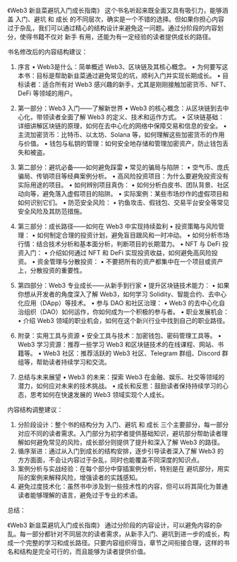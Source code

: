 《Web3 新韭菜避坑入门成长指南》 这个书名听起来既全面又具有吸引力，能够涵盖 入门、避坑 和 成长 的不同层次，确实是一个不错的选择。但如果你担心内容过于杂乱，我们可以通过精心的结构设计来避免这一问题。通过分阶段的内容划分，使得书籍不仅对 新手 有用，还能为有一定经验的读者提供成长的路径。

书名修改后的内容结构建议：

1. 序言
   •	Web3是什么：简单概述 Web3、区块链及其核心概念。
   •	为何要写这本书：目标是帮助新韭菜通过避免常见的坑，顺利入门并实现长期成长。
   •	目标读者：适合所有对 Web3 感兴趣的新手，尤其是刚刚接触加密货币、NFT、DeFi 等领域的用户。

2. 第一部分：Web3 入门——了解新世界
   •	Web3 的核心概念：从区块链到去中心化，带领读者全面了解 Web3 的定义、技术和运作方式。
   •	区块链基础：详细讲解区块链的原理，如何在去中心化的网络中保障交易和信息的安全。
   •	主流加密货币：比特币、以太坊、Solana 等，如何理解这些加密货币的作用与价值。
   •	钱包与私钥的管理：如何安全地存储和管理加密资产，防止钱包丢失和被盗。

3. 第二部分：避坑必备——如何避免踩雷
   •	常见的骗局与陷阱：
   •	空气币、庞氏骗局、传销项目等经典案例分析。
   •	高风险投资项目：为什么要避免投资没有实际用途的项目。
   •	如何辨别项目真伪：
   •	如何分析白皮书、团队背景、社区动向等，避免落入虚假项目的陷阱。
   •	实际案例：某些市场炒作的虚假项目和如何识别它们。
   •	防范安全风险：
   •	钓鱼攻击、假钱包、交易平台安全等常见安全风险及其防范措施。

4. 第三部分：成长路径——如何在 Web3 中实现持续盈利
   •	投资策略与风险管理：
   •	如何制定合理的投资计划，避免盲目跟风和一时冲动。
   •	如何分析市场行情：结合技术分析和基本面分析，判断项目的长期潜力。
   •	NFT 与 DeFi 投资入门：
   •	介绍如何通过 NFT 和 DeFi 实现投资收益，如何避免高风险投资。
   •	资金管理与分散投资：
   •	不要把所有的资产都集中在一个项目或资产上，分散投资的重要性。

5. 第四部分：Web3 专业成长——从新手到行家
   •	提升区块链技术能力：
   •	如果你想从开发者的角度深入了解 Web3，如何学习 Solidity、智能合约、去中心化应用（DApp）等技术。
   •	参与 DAO 和社区治理：
   •	Web3 的去中心化自治组织（DAO）如何运作，你如何成为一个积极的参与者。
   •	职业发展机会：
   •	介绍 Web3 领域的职业机会，如何在这个新兴行业中找到自己的职业路径。

6. 附录：实用工具与资源
   •	安全工具与技术：加密钱包、密码管理工具等。
   •	Web3 学习资源：推荐一些学习 Web3 和区块链技术的在线课程、网站、书籍等。
   •	Web3 社区：推荐活跃的 Web3 社区、Telegram 群组、Discord 群组等，帮助读者持续学习和交流。

7. 总结与未来展望
   •	Web3 的未来：探索 Web3 在金融、娱乐、社交等领域的潜力，如何应对未来的技术挑战。
   •	成长和反思：鼓励读者保持持续学习的心态，思考如何在快速发展的 Web3 领域实现个人成长。

内容结构调整建议：
1.	分阶段设计：整个书的结构分为 入门、避坑 和 成长 三个主要部分，每一部分对应不同的读者需求。入门部分为初学者提供基础知识，避坑部分帮助读者理解如何避免常见的风险，成长部分则提供了提升和深入了解 Web3 的路径。
2.	循序渐进：通过从入门到成长的结构安排，逐步引导读者深入了解 Web3 的方方面面，不会让内容过于杂乱，同时也能覆盖不同深度的知识点。
3.	案例分析与实战经验：在每个部分中穿插案例分析，特别是在 避坑部分，用实际的案例来解释风险，增强读者的实践感知。
4.	避免过度技术化：虽然书中涉及到一些技术性的内容，但可以将其简化为普通读者能够理解的语言，避免过于专业的术语。

总结：

《Web3 新韭菜避坑入门成长指南》 通过分阶段的内容设计，可以避免内容的杂乱。每一部分都针对不同层次的读者需求，从新手入门、避坑到进一步的成长，构成一个完整的学习和成长路径。只要内容组织得当，章节之间衔接合理，这样的书名和结构是完全可行的，而且能够为读者提供价值。